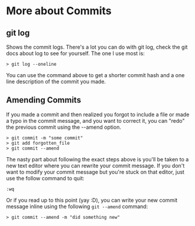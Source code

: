 # More about Commits

## git log

Shows the commit logs. There's a lot you can do with git log, check the git docs about log to see for yourself. The one I use most is:

```
> git log --oneline
```

You can use the command above to get a shorter commit hash and a one line description of the commit you made.

## Amending Commits

If you made a commit and then realized you forgot to include a file or made a typo in the commit message, and you want to correct it, you can "redo" the previous commit using the --amend option.

```
> git commit -m "some commit"
> git add forgotten_file
> git commit --amend
```

The nasty part about following the exact steps above is you'll be taken to a new text editor where you can rewrite your commit message.
If you don't want to modify your commit message but you're stuck on that editor, just use the follow command to quit:

```
:wq
```

Or if you read up to this point (yay :D), you can write your new commit message inline using the following `git --amend` command:

```
> git commit --amend -m "did something new"
```
